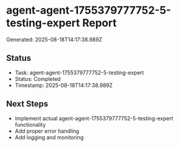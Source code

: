 # agent-agent-1755379777752-5-testing-expert Report

Generated: 2025-08-18T14:17:38.989Z

## Status
- Task: agent-agent-1755379777752-5-testing-expert
- Status: Completed
- Timestamp: 2025-08-18T14:17:38.989Z

## Next Steps
- Implement actual agent-agent-1755379777752-5-testing-expert functionality
- Add proper error handling
- Add logging and monitoring
